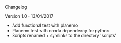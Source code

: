Changelog

Version 1.0 - 13/04/2017

  - Add functional test with planemo
  - Planemo test with conda dependency for python
  - Scripts renamed + symlinks to the directory 'scripts'
